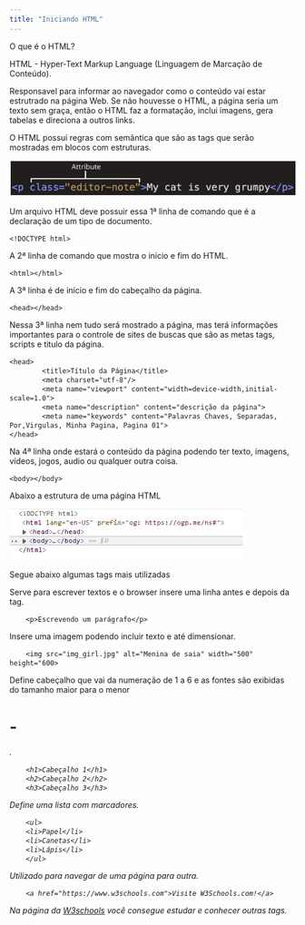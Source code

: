 ```yaml
---
title: "Iniciando HTML"
---
```


O que é o HTML?

HTML - Hyper-Text Markup Language (Linguagem de Marcação de Conteúdo).

Responsavel para informar ao navegador como o conteúdo vai estar estrutrado na página Web.
Se não houvesse o HTML, a página seria um texto sem graça, então o HTML faz a formatação, inclui imagens,  gera tabelas e direciona a outros links.

O HTML possui regras com semântica que são as tags que serão mostradas em blocos com estruturas.

![Semantica de Tags](/imagens/sematica_tag.jpg)

Um arquivo HTML deve possuir essa 1ª linha de comando que é a declaração de um tipo de documento.
```
<!DOCTYPE html>
```
A 2ª linha de comando que mostra o início e fim do HTML.

```
<html></html>
```
A 3ª linha é de início e fim do cabeçalho da página.

```
<head></head>
```

Nessa 3ª linha nem tudo será mostrado a página, mas terá informações importantes para o controle de sites de buscas que são as metas tags, scripts e titulo da página.

```
<head>
        <title>Título da Página</title>
        <meta charset="utf-8"/>
        <meta name="viewport" content="width=device-width,initial-scale=1.0">
        <meta name="description" content="descrição da página">
        <meta name="keywords" content="Palavras Chaves, Separadas, Por,Virgulas, Minha Pagina, Pagina 01">
</head>
```

Na 4ª linha onde estará o conteúdo da página podendo ter texto, imagens, vídeos, jogos, audio ou qualquer outra coisa.
```
<body></body>

```

Abaixo a estrutura de uma página HTML

![Estrutura HTML](/imagens/estrutura_html.jpg)

Segue abaixo algumas tags mais utilizadas

Serve para escrever textos e o browser insere uma linha antes e depois da tag.

        <p>Escrevendo um parágrafo</p>


Insere uma imagem podendo incluir texto e até dimensionar.

        <img src="img_girl.jpg" alt="Menina de saia" width="500" height="600>


Define cabeçalho que vai da numeração de 1 a 6 e as fontes são exibidas do tamanho maior para o menor <h1> - <h6>.

        <h1>Cabeçalho 1</h1>
        <h2>Cabeçalho 2</h2>
        <h3>Cabeçalho 3</h3>


Define uma lista com marcadores.

        <ul>
        <li>Papel</li>
        <li>Canetas</li>
        <li>Lápis</li>
        </ul>


Utilizado para navegar de uma página para outra.

        <a href="https://www.w3schools.com">Visite W3Schools.com!</a>


Na página da [W3schools](https://www.w3schools.com/tags/tag_ul.asp) você consegue estudar e conhecer outras tags.